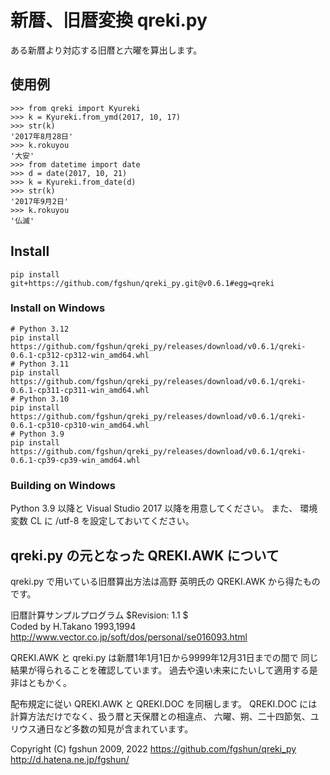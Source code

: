 # 新暦、旧暦変換 qreki.py
ある新暦より対応する旧暦と六曜を算出します。

## 使用例
```
>>> from qreki import Kyureki
>>> k = Kyureki.from_ymd(2017, 10, 17)
>>> str(k)
'2017年8月28日'
>>> k.rokuyou
'大安'
>>> from datetime import date
>>> d = date(2017, 10, 21)
>>> k = Kyureki.from_date(d)
>>> str(k)
'2017年9月2日'
>>> k.rokuyou
'仏滅'
```

## Install
```
pip install git+https://github.com/fgshun/qreki_py.git@v0.6.1#egg=qreki
```

### Install on Windows
```
# Python 3.12
pip install https://github.com/fgshun/qreki_py/releases/download/v0.6.1/qreki-0.6.1-cp312-cp312-win_amd64.whl
# Python 3.11
pip install https://github.com/fgshun/qreki_py/releases/download/v0.6.1/qreki-0.6.1-cp311-cp311-win_amd64.whl
# Python 3.10
pip install https://github.com/fgshun/qreki_py/releases/download/v0.6.1/qreki-0.6.1-cp310-cp310-win_amd64.whl
# Python 3.9
pip install https://github.com/fgshun/qreki_py/releases/download/v0.6.1/qreki-0.6.1-cp39-cp39-win_amd64.whl
```

### Building on Windows
Python 3.9 以降と Visual Studio 2017 以降を用意してください。 また、 環境変数 CL に /utf-8 を設定しておいてください。

## qreki.py の元となった QREKI.AWK について
qreki.py で用いている旧暦算出方法は高野 英明氏の QREKI.AWK から得たものです。

旧暦計算サンプルプログラム  $Revision:   1.1  $  
Coded by H.Takano 1993,1994  
http://www.vector.co.jp/soft/dos/personal/se016093.html

QREKI.AWK と qreki.py は新暦1年1月1日から9999年12月31日までの間で
同じ結果が得られることを確認しています。
過去や遠い未来にたいして適用する是非はともかく。

配布規定に従い QREKI.AWK と QREKI.DOC を同梱します。
QREKI.DOC には計算方法だけでなく、扱う暦と天保暦との相違点、
六曜、朔、二十四節気、ユリウス通日など多数の知見が含まれています。


Copyright (C) fgshun 2009, 2022
https://github.com/fgshun/qreki_py  
http://d.hatena.ne.jp/fgshun/
